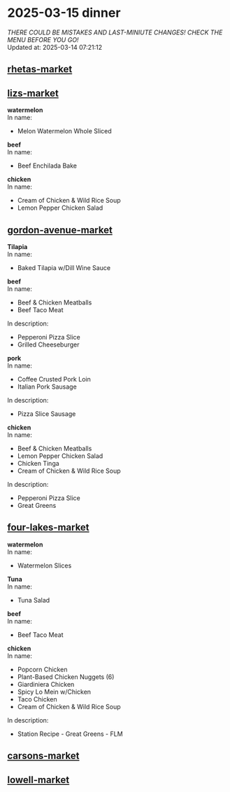 # 2025-03-15 dinner  
*THERE COULD BE MISTAKES AND LAST-MINIUTE CHANGES! CHECK THE MENU BEFORE YOU GO!*  
Updated at: 2025-03-14 07:21:12  
## [rhetas-market](https://wisc-housingdining.nutrislice.com/menu/rhetas-market/dinner/2025-03-15)  
## [lizs-market](https://wisc-housingdining.nutrislice.com/menu/lizs-market/dinner/2025-03-15)  
**watermelon**  
In name:   
 - Melon Watermelon Whole Sliced  
  
**beef**  
In name:   
 - Beef Enchilada Bake  
  
**chicken**  
In name:   
 - Cream of Chicken & Wild Rice Soup  
 - Lemon Pepper Chicken Salad  
  
## [gordon-avenue-market](https://wisc-housingdining.nutrislice.com/menu/gordon-avenue-market/dinner/2025-03-15)  
**Tilapia**  
In name:   
 - Baked Tilapia w/Dill Wine Sauce  
  
**beef**  
In name:   
 - Beef & Chicken Meatballs  
 - Beef Taco Meat  
  
In description:   
 - Pepperoni Pizza Slice  
 - Grilled Cheeseburger  
  
**pork**  
In name:   
 - Coffee Crusted Pork Loin  
 - Italian Pork Sausage  
  
In description:   
 - Pizza Slice Sausage  
  
**chicken**  
In name:   
 - Beef & Chicken Meatballs  
 - Lemon Pepper Chicken Salad  
 - Chicken Tinga  
 - Cream of Chicken & Wild Rice Soup  
  
In description:   
 - Pepperoni Pizza Slice  
 - Great Greens  
  
## [four-lakes-market](https://wisc-housingdining.nutrislice.com/menu/four-lakes-market/dinner/2025-03-15)  
**watermelon**  
In name:   
 - Watermelon Slices  
  
**Tuna**  
In name:   
 - Tuna Salad  
  
**beef**  
In name:   
 - Beef Taco Meat  
  
**chicken**  
In name:   
 - Popcorn Chicken  
 - Plant-Based Chicken Nuggets (6)  
 - Giardiniera Chicken  
 - Spicy Lo Mein w/Chicken  
 - Taco Chicken  
 - Cream of Chicken & Wild Rice Soup  
  
In description:   
 - Station Recipe - Great Greens - FLM  
  
## [carsons-market](https://wisc-housingdining.nutrislice.com/menu/carsons-market/dinner/2025-03-15)  
## [lowell-market](https://wisc-housingdining.nutrislice.com/menu/lowell-market/dinner/2025-03-15)  
  
